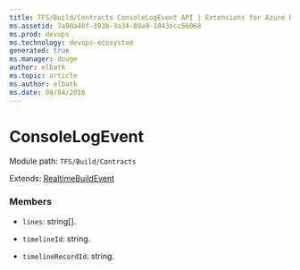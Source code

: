 ```yaml
---
title: TFS/Build/Contracts ConsoleLogEvent API | Extensions for Azure DevOps Services
ms.assetid: 7a90a46f-393b-3a34-89a9-1843ecc56068
ms.prod: devops
ms.technology: devops-ecosystem
generated: true
ms.manager: douge
author: elbatk
ms.topic: article
ms.author: elbatk
ms.date: 08/04/2016
---
```


# ConsoleLogEvent

Module path: `TFS/Build/Contracts`

Extends: [RealtimeBuildEvent](./RealtimeBuildEvent.md)

### Members

* `lines`: string[]. 

* `timelineId`: string. 

* `timelineRecordId`: string. 

